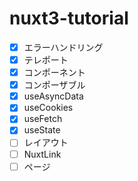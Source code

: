# nuxt3-tutorial
- [x] エラーハンドリング
- [x] テレポート
- [x] コンポーネント
- [x] コンポーザブル
- [x] useAsyncData
- [x] useCookies
- [x] useFetch
- [x] useState
- [ ] レイアウト
- [ ] NuxtLink
- [ ] ページ